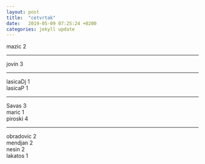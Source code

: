 ```yaml
---
layout: post
title:  "cetvrtak"
date:   2019-05-09 07:25:24 +0200
categories: jekyll update
---
```



mazic 2  

***

jovin 3  

***

lasicaDj 1  
lasicaP 1  

***

Savas 3  
maric 1  
piroski 4  

***

obradovic 2  
mendjan 2  
nesin 2  
lakatos 1  
